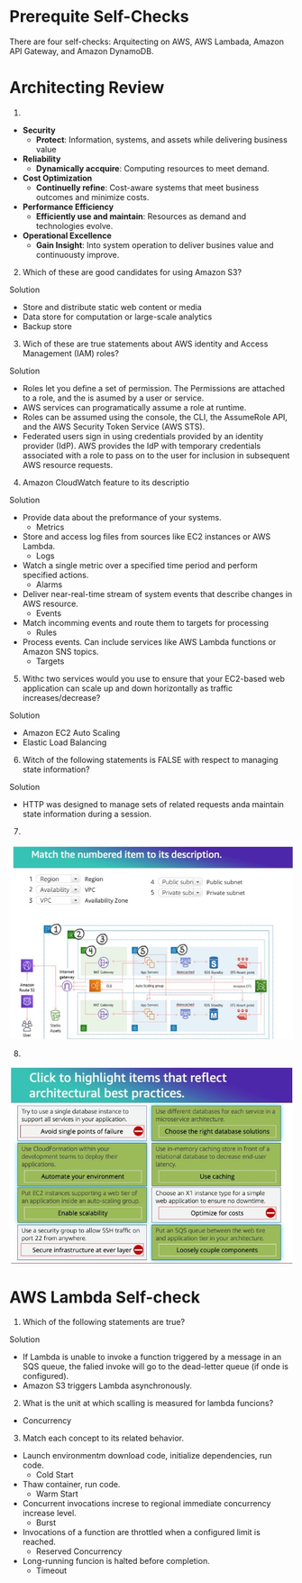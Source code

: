 # Prerequite Self-Checks

There are four self-checks: Arquitecting on AWS, AWS Lambada, Amazon API Gateway,
and Amazon DynamoDB.

# Architecting Review

1. 
* **Security**
  * **Protect**: Information, systems, and assets while delivering business value
* **Reliability**
  * **Dynamically accquire**: Computing resources to meet demand.
* **Cost Optimization**
  * **Continuelly refine**: Cost-aware systems that meet business outcomes and minimize costs.
* **Performance Efficiency**
  * **Efficiently use and maintain**: Resources as demand and technologies evolve.
* **Operational Excellence**
  * **Gain Insight**: Into system operation to deliver busines value and continuousty improve.


2. Which of these are good candidates for using Amazon S3?

Solution
* Store and distribute static web content or media
* Data store for computation or large-scale analytics
* Backup store

3. Wich of these are true statements about AWS identity and Access Management (IAM) roles?

Solution

* Roles let you define a set of permission. The Permissions are attached
to a role, and the is asumed by a user or service.
* AWS services can programatically assume a role at runtime.
* Roles can be assumed using the console, the CLI, the AssumeRole API,
and the AWS Security Token Service (AWS STS).
* Federated users sign in using credentials provided by an identity
provider (IdP). AWS provides the IdP with temporary credentials
associated with a role to pass on to the user for inclusion in subsequent
AWS resource requests.

4. Amazon CloudWatch feature to its descriptio

Solution
* Provide data about the preformance of your systems. 
  * Metrics
* Store and access log files from sources like EC2 instances or AWS Lambda.
  * Logs
* Watch a single metric over a specified time period and perform specified actions.
  * Alarms
* Deliver near-real-time stream of system events that describe changes in AWS resource.
  * Events
* Match incomming events and route them to targets for processing
  * Rules
* Process events. Can include services like AWS Lambda functions or Amazon SNS topics.
  * Targets

5. Withc two services would you use to ensure that your EC2-based web application can scale
up and down horizontally as traffic increases/decrease?

Solution
* Amazon EC2 Auto Scaling
* Elastic Load Balancing

6. Witch of the following statements is FALSE with respect to managing state information?

Solution
* HTTP was designed to manage sets of related requests anda maintain state information during a session.


7. 

![Alt text](img/match-arquiteture.jpg "Match the numbered item to its description.")

8. 

![Alt text](img/architectural.jpg "Ckick to highliht items that reflect architectural best practices.")


# AWS Lambda Self-check

1. Which of the following statements are true?

Solution
* If Lambda is unable to invoke a function triggered by a 
message in an SQS queue, the falied invoke will go to the 
dead-letter  queue (if onde is configured).
* Amazon S3 triggers Lambda asynchronously.

2. What is the unit at which scalling is measured for lambda funcions?

* Concurrency

3. Match each concept to its related behavior.

* Launch environmentm download code, initialize dependencies, run code.
  * Cold Start
* Thaw container, run code.
  * Warm  Start
* Concurrent invocations increse to regional immediate concurrency increase level.
  * Burst
* Invocations of a function are throttled when a configured limit is reached.
  * Reserved Concurrency
* Long-running funcion is halted before completion.
  * Timeout